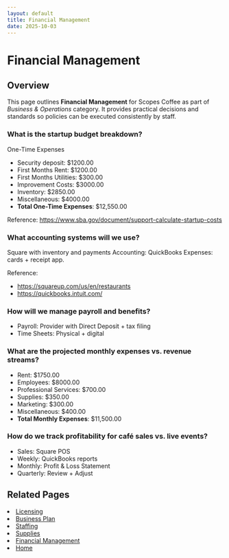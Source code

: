 ```yaml
---
layout: default
title: Financial Management
date: 2025-10-03
---
```


# Financial Management 

## Overview
This page outlines **Financial Management** for Scopes Coffee as part of _Business & Operations_ category. It provides practical decisions and standards so policies can be executed consistently by staff.

### What is the startup budget breakdown?
One-Time Expenses
- Security deposit: $1200.00    
- First Months Rent: $1200.00
- First Months Utilities: $300.00
- Improvement Costs: $3000.00
- Inventory: $2850.00
- Miscellaneous: $4000.00
- **Total One-Time Expenses**: $12,550.00

Reference: https://www.sba.gov/document/support-calculate-startup-costs 

### What accounting systems will we use?
 Square with inventory and payments
 Accounting: QuickBooks
 Expenses: cards + receipt app.

 Reference:
 -  https://squareup.com/us/en/restaurants
 -  https://quickbooks.intuit.com/

### How will we manage payroll and benefits?
- Payroll: Provider with Direct Deposit + tax filing
- Time Sheets: Physical + digital

### What are the projected monthly expenses vs. revenue streams?
- Rent: $1750.00
- Employees: $8000.00
- Professional Services: $700.00
- Supplies: $350.00
- Marketing: $300.00
- Miscellaneous: $400.00
- **Total Monthly Expenses**: $11,500.00

### How do we track profitability for café sales vs. live events?
- Sales: Square POS
- Weekly: QuickBooks reports    
- Monthly: Profit & Loss Statement
- Quarterly: Review + Adjust

## Related Pages
<li><a href="{{ site.baseurl }}/business/licensing.html">Licensing</a></li>
<li><a href="{{ site.baseurl }}/business/plan.html">Business Plan</a></li>
<li><a href="{{ site.baseurl }}/business/staff.html">Staffing</a></li>
<li><a href="{{ site.baseurl }}/business/supplies.html">Supplies</a></li>
<li><a href="{{ site.baseurl }}/business/finances.html">Financial Management</a></li>
<li><a href="{{ site.baseurl }}/index.html">Home</a></li>